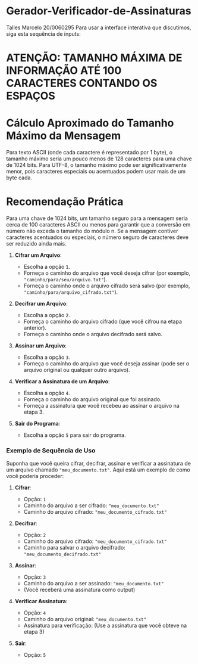 # Gerador-Verificador-de-Assinaturas
Talles Marcelo 20/0060295
Para usar a interface interativa que discutimos, siga esta sequência de inputs:
# ATENÇÃO: TAMANHO MÁXIMA DE INFORMAÇÃO ATÉ 100 CARACTERES CONTANDO OS ESPAÇOS
# Cálculo Aproximado do Tamanho Máximo da Mensagem
Para texto ASCII (onde cada caractere é representado por 1 byte), o tamanho máximo seria um pouco menos de 128 caracteres para uma chave de 1024 bits.
Para UTF-8, o tamanho máximo pode ser significativamente menor, pois caracteres especiais ou acentuados podem usar mais de um byte cada.
# Recomendação Prática
Para uma chave de 1024 bits, um tamanho seguro para a mensagem seria cerca de 100 caracteres ASCII ou menos para garantir que a conversão em número não exceda o tamanho do módulo n.
Se a mensagem contiver caracteres acentuados ou especiais, o número seguro de caracteres deve ser reduzido ainda mais.

1. **Cifrar um Arquivo**:
   - Escolha a opção `1`.
   - Forneça o caminho do arquivo que você deseja cifrar (por exemplo, `"caminho/para/seu/arquivo.txt"`).
   - Forneça o caminho onde o arquivo cifrado será salvo (por exemplo, `"caminho/para/arquivo_cifrado.txt"`).

2. **Decifrar um Arquivo**:
   - Escolha a opção `2`.
   - Forneça o caminho do arquivo cifrado (que você cifrou na etapa anterior).
   - Forneça o caminho onde o arquivo decifrado será salvo.

3. **Assinar um Arquivo**:
   - Escolha a opção `3`.
   - Forneça o caminho do arquivo que você deseja assinar (pode ser o arquivo original ou qualquer outro arquivo).

4. **Verificar a Assinatura de um Arquivo**:
   - Escolha a opção `4`.
   - Forneça o caminho do arquivo original que foi assinado.
   - Forneça a assinatura que você recebeu ao assinar o arquivo na etapa 3.

5. **Sair do Programa**:
   - Escolha a opção `5` para sair do programa.

### Exemplo de Sequência de Uso

Suponha que você queira cifrar, decifrar, assinar e verificar a assinatura de um arquivo chamado `"meu_documento.txt"`. Aqui está um exemplo de como você poderia proceder:

1. **Cifrar**:
   - Opção: `1`
   - Caminho do arquivo a ser cifrado: `"meu_documento.txt"`
   - Caminho do arquivo cifrado: `"meu_documento_cifrado.txt"`

2. **Decifrar**:
   - Opção: `2`
   - Caminho do arquivo cifrado: `"meu_documento_cifrado.txt"`
   - Caminho para salvar o arquivo decifrado: `"meu_documento_decifrado.txt"`

3. **Assinar**:
   - Opção: `3`
   - Caminho do arquivo a ser assinado: `"meu_documento.txt"`
   - (Você receberá uma assinatura como output)

4. **Verificar Assinatura**:
   - Opção: `4`
   - Caminho do arquivo original: `"meu_documento.txt"`
   - Assinatura para verificação: (Use a assinatura que você obteve na etapa 3)

5. **Sair**:
   - Opção: `5`
